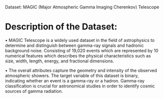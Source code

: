 Dataset: MAGIC (Major Atmospheric Gamma Imaging Cherenkov) Telescope  

# Description of the Dataset:
•	MAGIC Telescope is a widely used dataset in the field of astrophysics to determine and distinguish between gamma-ray signals and hadronic background noise. Consisting of 19,020 events which are represented by 10 numerical features which describes the physical characteristics such as size, width, length, energy, and fractional dimensions.

•	The overall attributes capture the geometry and intensity of the observed atmospheric showers. The target variable of this dataset is binary, indicating whether an event is a gamma-ray or a hadron. Gamma-ray classification is crucial for astronomical studies in order to identify cosmic sources of gamma radiation.


